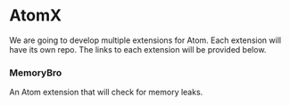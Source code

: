# AtomX
We are going to develop multiple extensions for Atom. Each extension will have its own repo. The links to each extension will be provided below.


### MemoryBro
An Atom extension that will check for memory leaks.
